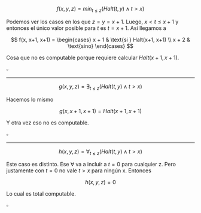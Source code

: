 $$
f(x,y,z) = min_{t \leq z}(Halt(t,y) \land t > x)
$$

Podemos ver los casos en los que $z = y = x+1$. Luego, $x < t \leq x+1$ y entonces el único valor posible para $t$ es $t = x+1$. Así llegamos a 

$$
f(x, x+1, x+1) = \begin{cases}
    x + 1 & \text{si } Halt(x+1, x+1) \\
    x + 2 & \text{sino}
\end{cases}
$$

Cosa que no es computable porque requiere calcular $Halt(x+1, x+1)$. 

$\square$

---

$$
g(x,y,z) = \exists_{t \leq z}(Halt(t,y) \land t > x)
$$

Hacemos lo mismo

$$
g(x, x+1, x+1) = Halt(x+1, x+1)
$$

Y otra vez eso no es computable.

$\square$

---

$$
h(x,y,z) = \forall_{t \leq z}(Halt(t,y) \land t > x)
$$

Este caso es distinto. Ese $\forall$ va a incluír a $t = 0$ para cualquier z. Pero justamente con $t = 0$ no vale $t > x$ para ningún x. Entonces

$$
h(x,y,z) = 0
$$

Lo cual es total computable.

$\square$ 
